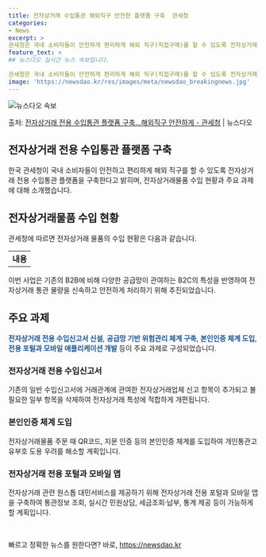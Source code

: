 ```yaml
---
title: 전자상거래 수입통관 해외직구 안전한 플랫폼 구축  관세청
categories:
- News
excerpt: >
관세청은 국내 소비자들이 안전하게 편리하게 해외 직구(직접구매)를 할 수 있도록 전자상거래 전용 수입통관 플…
feature_text: >
## 뉴스다오 실시간 뉴스 속보입니다.

관세청은 국내 소비자들이 안전하게 편리하게 해외 직구(직접구매)를 할 수 있도록 전자상거래 전용 수입통관 플…
image: 'https://newsdao.kr/res/images/meta/newsdao_breakingnews.jpg'
---
```


![뉴스다오 속보](https://newsdao.kr/res/images/meta/newsdao_breakingnews.jpg)

<p>출처: <a href="https://newsdao.kr/2978" rel="dofollow">전자상거래 전용 수입통관 플랫폼 구축…해외직구 안전하게 - 관세청</a> | 뉴스다오</p>

<h2 data-ke-size="size26">전자상거래 전용 수입통관 플랫폼 구축</h2>
<p data-ke-size="size16">한국 관세청이 국내 소비자들이 안전하고 편리하게 해외 직구를 할 수 있도록 전자상거래 전용 수입통관 플랫폼을 구축한다고 밝히며, 전자상거래물품 수입 현황과 주요 과제에 대해 소개했습니다.</p>

<h2 data-ke-size="size24">전자상거래물품 수입 현황</h2>
<p data-ke-size="size16">관세청에 따르면 전자상거래 물품의 수입 현황은 다음과 같습니다.</p>
<table>
   <tr>
      <td style="text-align: center; height: 17px;"><b>내용</b></td>
   </tr>
</table>
<p data-ke-size="size16">이번 사업은 기존의 B2B에 비해 다양한 공급망이 관여하는 B2C의 특성을 반영하여 전자상거래 통관 물량을 신속하고 안전하게 처리하기 위해 추진되었습니다.</p>

<h2 data-ke-size="size24">주요 과제</h2>
<p data-ke-size="size16"><b><span style="color: #1a5490;">전자상거래 전용 수입신고서 신설</span></b>, <b><span style="color: #1a5490;">공급망 기반 위험관리 체계 구축</span></b>, <b><span style="color: #1a5490;">본인인증 체계 도입</span></b>, <b><span style="color: #1a5490;">전용 포털과 모바일 애플리케이션 개발</span></b> 등이 주요 과제로 구성되었습니다.</p>

<h3 data-ke-size="size22">전자상거래 전용 수입신고서</h3>
<p data-ke-size="size16">기존의 일반 수입신고서에 거래관계에 관여한 전자상거래업체 신고 항목이 추가되고 불필요한 일부 항목을 삭제하여 전자상거래 특성에 적합하게 개편됩니다.</p>

<h3 data-ke-size="size22">본인인증 체계 도입</h3>
<p data-ke-size="size16">전자상거래물품 주문 때 QR코드, 지문 인증 등의 본인인증 체계를 도입하여 개인통관고유부호 도용 우려를 해소할 계획입니다.</p>

<h3 data-ke-size="size22">전자상거래 전용 포털과 모바일 앱</h3>
<p data-ke-size="size16">전자상거래 관련 원스톱 대민서비스를 제공하기 위해 전자상거래 전용 포털과 모바일 앱을 구축하여 통관정보 조회, 실시간 민원상담, 세금조회·납부, 통계 제공 등이 가능하게 할 계획입니다.</p>

<p data-ke-size="size16">&nbsp;</p> 

빠르고 정확한 뉴스를 원한다면? 바로, <a href="https://newsdao.kr" rel="dofollow">https://newsdao.kr</a>


    
